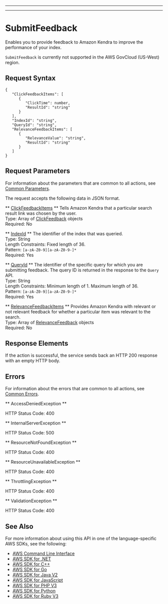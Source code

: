 --------

--------

# SubmitFeedback<a name="API_SubmitFeedback"></a>

Enables you to provide feedback to Amazon Kendra to improve the performance of your index\.

 `SubmitFeedback` is currently not supported in the AWS GovCloud \(US\-West\) region\.

## Request Syntax<a name="API_SubmitFeedback_RequestSyntax"></a>

```
{
   "ClickFeedbackItems": [ 
      { 
         "ClickTime": number,
         "ResultId": "string"
      }
   ],
   "IndexId": "string",
   "QueryId": "string",
   "RelevanceFeedbackItems": [ 
      { 
         "RelevanceValue": "string",
         "ResultId": "string"
      }
   ]
}
```

## Request Parameters<a name="API_SubmitFeedback_RequestParameters"></a>

For information about the parameters that are common to all actions, see [Common Parameters](CommonParameters.md)\.

The request accepts the following data in JSON format\.

 ** [ClickFeedbackItems](#API_SubmitFeedback_RequestSyntax) **   <a name="Kendra-SubmitFeedback-request-ClickFeedbackItems"></a>
Tells Amazon Kendra that a particular search result link was chosen by the user\.   
Type: Array of [ClickFeedback](API_ClickFeedback.md) objects  
Required: No

 ** [IndexId](#API_SubmitFeedback_RequestSyntax) **   <a name="Kendra-SubmitFeedback-request-IndexId"></a>
The identifier of the index that was queried\.  
Type: String  
Length Constraints: Fixed length of 36\.  
Pattern: `[a-zA-Z0-9][a-zA-Z0-9-]*`   
Required: Yes

 ** [QueryId](#API_SubmitFeedback_RequestSyntax) **   <a name="Kendra-SubmitFeedback-request-QueryId"></a>
The identifier of the specific query for which you are submitting feedback\. The query ID is returned in the response to the `Query` API\.  
Type: String  
Length Constraints: Minimum length of 1\. Maximum length of 36\.  
Pattern: `[a-zA-Z0-9][a-zA-Z0-9-]*`   
Required: Yes

 ** [RelevanceFeedbackItems](#API_SubmitFeedback_RequestSyntax) **   <a name="Kendra-SubmitFeedback-request-RelevanceFeedbackItems"></a>
Provides Amazon Kendra with relevant or not relevant feedback for whether a particular item was relevant to the search\.  
Type: Array of [RelevanceFeedback](API_RelevanceFeedback.md) objects  
Required: No

## Response Elements<a name="API_SubmitFeedback_ResponseElements"></a>

If the action is successful, the service sends back an HTTP 200 response with an empty HTTP body\.

## Errors<a name="API_SubmitFeedback_Errors"></a>

For information about the errors that are common to all actions, see [Common Errors](CommonErrors.md)\.

 ** AccessDeniedException **   
  
HTTP Status Code: 400

 ** InternalServerException **   
  
HTTP Status Code: 500

 ** ResourceNotFoundException **   
  
HTTP Status Code: 400

 ** ResourceUnavailableException **   
  
HTTP Status Code: 400

 ** ThrottlingException **   
  
HTTP Status Code: 400

 ** ValidationException **   
  
HTTP Status Code: 400

## See Also<a name="API_SubmitFeedback_SeeAlso"></a>

For more information about using this API in one of the language\-specific AWS SDKs, see the following:
+  [AWS Command Line Interface](https://docs.aws.amazon.com/goto/aws-cli/kendra-2019-02-03/SubmitFeedback) 
+  [AWS SDK for \.NET](https://docs.aws.amazon.com/goto/DotNetSDKV3/kendra-2019-02-03/SubmitFeedback) 
+  [AWS SDK for C\+\+](https://docs.aws.amazon.com/goto/SdkForCpp/kendra-2019-02-03/SubmitFeedback) 
+  [AWS SDK for Go](https://docs.aws.amazon.com/goto/SdkForGoV1/kendra-2019-02-03/SubmitFeedback) 
+  [AWS SDK for Java V2](https://docs.aws.amazon.com/goto/SdkForJavaV2/kendra-2019-02-03/SubmitFeedback) 
+  [AWS SDK for JavaScript](https://docs.aws.amazon.com/goto/AWSJavaScriptSDK/kendra-2019-02-03/SubmitFeedback) 
+  [AWS SDK for PHP V3](https://docs.aws.amazon.com/goto/SdkForPHPV3/kendra-2019-02-03/SubmitFeedback) 
+  [AWS SDK for Python](https://docs.aws.amazon.com/goto/boto3/kendra-2019-02-03/SubmitFeedback) 
+  [AWS SDK for Ruby V3](https://docs.aws.amazon.com/goto/SdkForRubyV3/kendra-2019-02-03/SubmitFeedback) 
